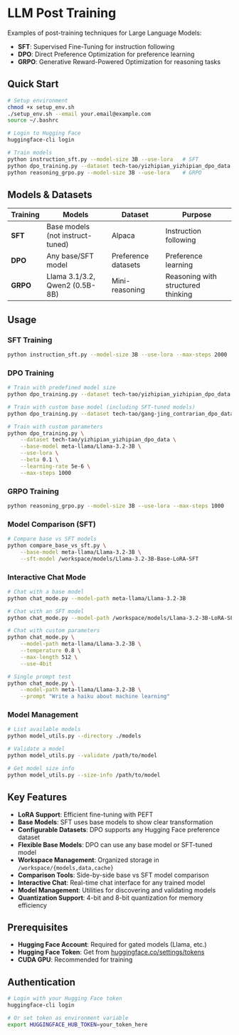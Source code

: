 # LLM Post Training

Examples of post-training techniques for Large Language Models:

- **SFT**: Supervised Fine-Tuning for instruction following
- **DPO**: Direct Preference Optimization for preference learning
- **GRPO**: Generative Reward-Powered Optimization for reasoning tasks

## Quick Start

```bash
# Setup environment
chmod +x setup_env.sh
./setup_env.sh --email your.email@example.com
source ~/.bashrc

# Login to Hugging Face
huggingface-cli login

# Train models
python instruction_sft.py --model-size 3B --use-lora   # SFT
python dpo_training.py --dataset tech-tao/yizhipian_yizhipian_dpo_data --model-size 3B --use-lora  # DPO
python reasoning_grpo.py --model-size 3B --use-lora    # GRPO
```

## Models & Datasets

| Training | Models                           | Dataset             | Purpose                            |
| -------- | -------------------------------- | ------------------- | ---------------------------------- |
| **SFT**  | Base models (not instruct-tuned) | Alpaca              | Instruction following              |
| **DPO**  | Any base/SFT model               | Preference datasets | Preference learning                |
| **GRPO** | Llama 3.1/3.2, Qwen2 (0.5B-8B)   | Mini-reasoning      | Reasoning with structured thinking |

## Usage

### SFT Training

```bash
python instruction_sft.py --model-size 3B --use-lora --max-steps 2000
```

### DPO Training

```bash
# Train with predefined model size
python dpo_training.py --dataset tech-tao/yizhipian_yizhipian_dpo_data --model-size 3B --use-lora

# Train with custom base model (including SFT-tuned models)
python dpo_training.py --dataset tech-tao/gang-jing_contrarian_dpo_data --base-model ./models/Llama-3.2-3B-LoRA-SFT --use-lora

# Train with custom parameters
python dpo_training.py \
    --dataset tech-tao/yizhipian_yizhipian_dpo_data \
    --base-model meta-llama/Llama-3.2-3B \
    --use-lora \
    --beta 0.1 \
    --learning-rate 5e-6 \
    --max-steps 1000
```

### GRPO Training

```bash
python reasoning_grpo.py --model-size 3B --use-lora --max-steps 1000
```

### Model Comparison (SFT)

```bash
# Compare base vs SFT models
python compare_base_vs_sft.py \
    --base-model meta-llama/Llama-3.2-3B \
    --sft-model /workspace/models/Llama-3.2-3B-Base-LoRA-SFT
```

### Interactive Chat Mode

```bash
# Chat with a base model
python chat_mode.py --model-path meta-llama/Llama-3.2-3B

# Chat with an SFT model
python chat_mode.py --model-path /workspace/models/Llama-3.2-3B-LoRA-SFT

# Chat with custom parameters
python chat_mode.py \
    --model-path meta-llama/Llama-3.2-3B \
    --temperature 0.8 \
    --max-length 512 \
    --use-4bit

# Single prompt test
python chat_mode.py \
    --model-path meta-llama/Llama-3.2-3B \
    --prompt "Write a haiku about machine learning"
```

### Model Management

```bash
# List available models
python model_utils.py --directory ./models

# Validate a model
python model_utils.py --validate /path/to/model

# Get model size info
python model_utils.py --size-info /path/to/model
```

## Key Features

- **LoRA Support**: Efficient fine-tuning with PEFT
- **Base Models**: SFT uses base models to show clear transformation
- **Configurable Datasets**: DPO supports any Hugging Face preference dataset
- **Flexible Base Models**: DPO can use any base model or SFT-tuned model
- **Workspace Management**: Organized storage in `/workspace/{models,data,cache}`
- **Comparison Tools**: Side-by-side base vs SFT model comparison
- **Interactive Chat**: Real-time chat interface for any trained model
- **Model Management**: Utilities for discovering and validating models
- **Quantization Support**: 4-bit and 8-bit quantization for memory efficiency

## Prerequisites

- **Hugging Face Account**: Required for gated models (Llama, etc.)
- **Hugging Face Token**: Get from [huggingface.co/settings/tokens](https://huggingface.co/settings/tokens)
- **CUDA GPU**: Recommended for training

## Authentication

```bash
# Login with your Hugging Face token
huggingface-cli login

# Or set token as environment variable
export HUGGINGFACE_HUB_TOKEN=your_token_here
```
